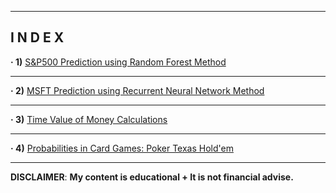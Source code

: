 ------------------------------------------------------------------------------------------------------------
**I N D E X**
------------------------------------------------------------------------------------------------------------


**· 1)** [S&P500 Prediction using Random Forest Method](https://github.com/alfonsohdl/ahp/blob/main/Project1.md)
  
------------------------------------------------------------------------------------------------------------

**· 2)** [MSFT Prediction using Recurrent Neural Network Method](https://github.com/alfonsohdl/ahp/blob/main/Project2.md)

------------------------------------------------------------------------------------------------------------

**· 3)** [Time Value of Money Calculations](https://github.com/alfonsohdl/ahp/blob/main/Project3.md)

------------------------------------------------------------------------------------------------------------

**· 4)** [Probabilities in Card Games: Poker Texas Hold'em](https://github.com/alfonsohdl/ahp/blob/main/Project4.md)


------------------------------------------------------------------------------------------------------------
 **DISCLAIMER**: **My content is educational + It is not financial advise.**
